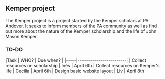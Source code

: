 <h2> Kemper project </h2>

The Kemper project is a project started by the Kemper scholars at PA Andover. It seeks to inform members of the PA community as well 
as find out more about the nature of the Kemper scholarship and the life of John Mason Kemper. 

<h3>TO-DO</h3>

|Task |  WHO? | Due when?      | 
|-----|------------------------|
| Collect resources on scholarship  |  Inés | April 6th
| Collect resources on Kemper's life  |  Cecilia  | April 6th
| Design basic website layout   |  Liv  | April 8th
